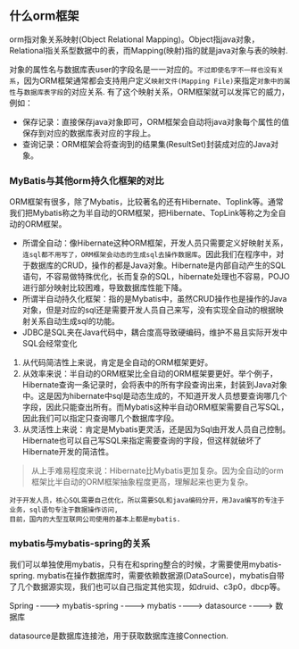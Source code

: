 ## 什么orm框架

orm指对象关系映射(Object Relational Mapping)。Object指java对象，Relational指关系型数据中的表，而Mapping(映射)指的就是java对象与表的映射.

对象的属性名与数据库表user的字段名是一一对应的。`不过即使名字不一样也没有关系`，因为ORM框架通常都会支持用户定义`映射文件(Mapping File)`来指定`对象中的属性`与`数据库表字段`的对应关系.
有了这个映射关系，ORM框架就可以发挥它的威力，例如：

* 保存记录：直接保存java对象即可，ORM框架会自动将java对象每个属性的值保存到对应的数据库表对应的字段上。
* 查询记录：ORM框架会将查询到的结果集(ResultSet)封装成对应的Java对象。

### MyBatis与其他orm持久化框架的对比

ORM框架有很多，除了Mybatis，比较著名的还有Hibernate、Toplink等。通常我们把Mybatis称之为半自动的ORM框架，把Hibernate、TopLink等称之为全自动的ORM框架。

- 所谓全自动：像Hibernate这种ORM框架，开发人员只需要定义好映射关系，`连sql都不用写了，ORM框架会动态的生成sql去操作数据库`。因此我们在程序中，对于数据库的CRUD，操作的都是Java对象。Hibernate是内部自动产生的SQL语句，不容易做特殊优化，长而复杂的SQL，hibernate处理也不容易，POJO进行部分映射比较困难，导致数据库性能下降。
- 所谓半自动持久化框架：指的是Mybatis中，虽然CRUD操作也是操作的Java对象，但是对应的sql还是需要开发人员自己来写，没有实现全自动的根据映射关系自动生成sql的功能。
- JDBC是SQL夹在Java代码中，耦合度高导致硬编码，维护不易且实际开发中SQL会经常变化

1. 从代码简洁性上来说，肯定是全自动的ORM框架更好。
2. 从效率来说：半自动的ORM框架比全自动的ORM框架要更好。举个例子，Hibernate查询一条记录时，会将表中的所有字段查询出来，封装到Java对象中。这是因为hibernate中sql是动态生成的，不知道开发人员想要查询哪几个字段，因此只能查出所有。而Mybatis这种半自动ORM框架需要自己写SQL，因此我们可以指定只查询哪几个数据库字段。
3. 从灵活性上来说：肯定是Mybatis更灵活，还是因为Sql由开发人员自己控制。Hibernate也可以自己写SQL来指定需要查询的字段，但这样就破坏了Hibernate开发的简洁性。

> 从上手难易程度来说：Hibernate比Mybatis更加复杂。因为全自动的orm框架比半自动的ORM框架抽象程度更高，理解起来也更为复杂。

    对于开发人员，核心SQL需要自己优化，所以需要SQL和java编码分开，用Java编写的专注于业务，sql语句专注于数据操作访问,
    目前，国内的大型互联网公司使用的基本上都是mybatis.

### mybatis与mybatis-spring的关系

我们可以单独使用mybatis，只有在和spring整合的时候，才需要使用mybatis-spring.
mybatis在操作数据库时，需要依赖数据源(DataSource)，mybatis自带了几个数据源实现，我们也可以自己指定其他实现，如druid、c3p0，dbcp等。

Spring ----> mybatis-spring ----> mybatis ----> datasource ----> 数据库

datasource是数据库连接池，用于获取数据库连接Connection.
